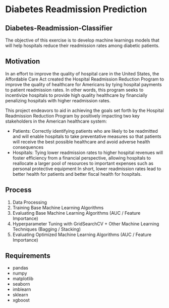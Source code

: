 # Diabetes Readmission Prediction

## Diabetes-Readmission-Classifier

The objective of this exercise is to develop machine learnings models that will help hospitals reduce their readmission rates among diabetic patients.

## Motivation

In an effort to improve the quality of hospital care in the United States, the Affordable Care Act created the Hospital Readmission Reduction Program to improve the quality of healthcare for Americans by tying hospital payments to patient readmission rates. In other words, this program seeks to incentivize hospitals to provide high quality healthcare by financially penalizing hospitals with higher readmission rates.

This project endeavors to aid in achieving the goals set forth by the Hospital Readmission Reduction Program by positively impacting two key stakeholders in the American healthcare system:

- Patients: Correctly identifying patients who are likely to be readmitted and will enable hospitals to take preventative measures so that patients will receive the best possible healthcare and avoid adverse health consequences
- Hospitals: Tying lower readmission rates to higher hospital revenues will foster efficiency from a financial perspective, allowing hospitals to reallocate a larger pool of resources to important expenses such as personal protective equipment
In short, lower readmission rates lead to better health for patients and better fiscal health for hospitals.

## Process

1. Data Processing
2. Training Base Machine Learning Algorithms
3. Evaluating Base Machine Learning Algorithms (AUC / Feature Importance)
4. Hyperparameter Tuning with GridSearchCV + Other Machine Learning Techniques (Bagging / Stacking)
5. Evaluating Optimized Machine Learning Algorithms (AUC / Feature Importance)



## Requirements

- pandas
- numpy 
- matplotlib 
- seaborn 
- imblearn 
- sklearn 
- xgboost



